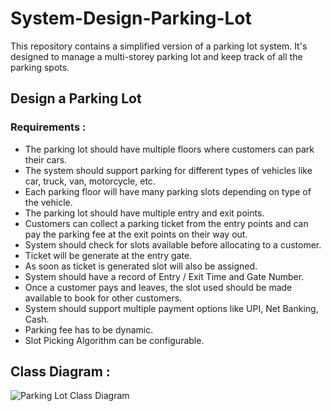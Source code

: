 # System-Design-Parking-Lot

This repository contains a simplified version of a parking lot system. It's designed to manage a multi-storey parking lot and keep track of all the parking spots.

## Design a Parking Lot

### Requirements :

- The parking lot should have multiple floors where customers can park their cars.
- The system should support parking for different types of vehicles like car, truck, van, motorcycle, etc.
- Each parking floor will have many parking slots depending on type of the vehicle. 
- The parking lot should have multiple entry and exit points.
- Customers can collect a parking ticket from the entry points and can pay the parking fee at the exit points on their way out.
- System should check for slots available before allocating to a customer.
- Ticket will be generate at the entry gate.
- As soon as ticket is generated slot will also be assigned.
- System should have a record of Entry / Exit Time and Gate Number.
- Once a customer pays and leaves, the slot used should be made available to book for other customers.
- System should support multiple payment options like UPI, Net Banking, Cash.
- Parking fee has to be dynamic.
- Slot Picking Algorithm can be configurable.

## Class Diagram :

![Parking Lot Class Diagram](https://github.com/SayantanD99/System-Design-Parking-Lot/assets/32683338/8accc0b9-c69b-4b83-a4ad-fe97e0e92441)

